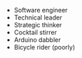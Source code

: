 * Software engineer
* Technical leader
* Strategic thinker
* Cocktail stirrer
* Arduino dabbler
* Bicycle rider (poorly)
